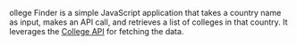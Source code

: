ollege Finder is a simple JavaScript application that takes a country name as input, makes an API call, and retrieves a list of colleges in that country. It leverages the [College API](https://college-api.openai.com/) for fetching the data.
